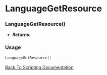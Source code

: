 # LanguageGetResource

### LanguageGetResource()
- ***Returns:*** 

### Usage

```Lua
LanguageGetResource()
```


[Back To Scripting Documentation](../README.md)
